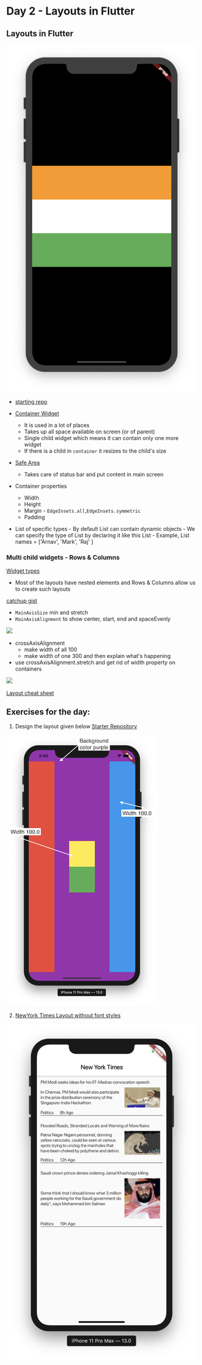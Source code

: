 
# Day 2 - Layouts in Flutter



## Layouts in Flutter

 ![](screenshots/day_2_tricolor.png)
 
 - [starting repo](https://github.com/McLarenCollege/day2_starter_code)
 
 - [Container Widget](https://api.flutter.dev/flutter/widgets/Container-class.html)
    - It is used in a lot of places
    - Takes up all space available on screen (or of parent) 
    - Single child widget which means it can contain only one more widget
    - If there is a child in `container` it resizes to the child's size
 - [Safe Area](https://api.flutter.dev/flutter/widgets/SafeArea-class.html)
    - Takes care of status bar and put content in main screen
 
 - Container properties
    - Width
    - Height
    - Margin - `EdgeInsets.all`,`EdgeInsets.symmetric`
    - Padding
  
  - List of specific types
        - By default List can contain dynamic objects
        - We can specify the type of List by declaring it like this List<T>
        - Example, List<String> names = ['Arnav', 'Mark', 'Raj' ]
  
  ### Multi child widgets - Rows & Columns
  [Widget types](https://flutter.dev/docs/development/ui/widgets/layout)
  - Most of the layouts have nested elements and Rows & Columns allow us to create such layouts
   
[catchup gist](https://gist.githubusercontent.com/ArnavPuri/c590759a6eec89a30716b7745a7b0a4d/raw/fc6c629c4d53f3bff3af305eeed0d59c4f08eff2/day%25201%2520catchup%2520containers%2520list.dart)

- `MainAxisSize` min and stretch
- `MainAxisAlignment` to show center, start, end and spaceEvenly


![](screenshots/day_1_containers_stretch_exercise.png)

- crossAxisAlignment 
    - make width of all 100
    - make width of one 300 and then explain what's happening
- use crossAxisAlignment.stretch and get rid of width property on containers

![](screenshots/day_1_tricolor_stretch.png)

[Layout cheat sheet](https://medium.com/flutter-community/flutter-layout-cheat-sheet-5363348d037e )


## Exercises for the day:

 1. Design the layout given below 
 [Starter Repository](https://github.com/McLarenCollege/day_2_layout_assignment)
 
 ![](screenshots/day_2_layout_assignment.png)
 

 2. [NewYork Times Layout without font styles](https://github.com/McLarenCollege/day_2_nytimes_assignment)
 
 ![](screenshots/NYtimes%20Assignment.png)



 